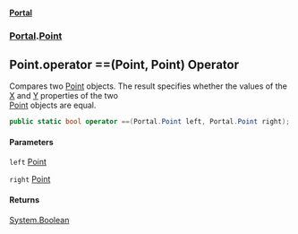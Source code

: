 #### [Portal](index.md 'index')
### [Portal](Portal.md 'Portal').[Point](Point.md 'Portal.Point')

## Point.operator ==(Point, Point) Operator

Compares two [Point](Point.md 'Portal.Point') objects. The result specifies whether the values of the  
[X](Point.X.md 'Portal.Point.X') and [Y](Point.Y.md 'Portal.Point.Y') properties of the two  
[Point](Point.md 'Portal.Point') objects are equal.

```csharp
public static bool operator ==(Portal.Point left, Portal.Point right);
```
#### Parameters

<a name='Portal.Point.op_Equality(Portal.Point,Portal.Point).left'></a>

`left` [Point](Point.md 'Portal.Point')

<a name='Portal.Point.op_Equality(Portal.Point,Portal.Point).right'></a>

`right` [Point](Point.md 'Portal.Point')

#### Returns
[System.Boolean](https://docs.microsoft.com/en-us/dotnet/api/System.Boolean 'System.Boolean')